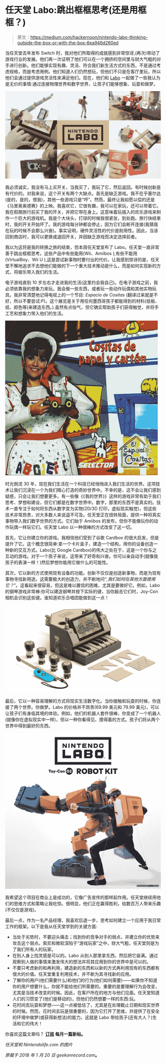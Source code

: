 # 任天堂 Labo:跳出框框思考(还是用框框？)

> 原文：<https://medium.com/hackernoon/nintendo-labo-thinking-outside-the-box-or-with-the-box-6ea946d260ed>

当任天堂去年发布 Switch 时，我对他们所取得的成就感到非常惊讶,(再次)带动了游戏行业的发展。他们再一次证明了他们可以在一个拥挤的空间里与财大气粗的对手进行创新。他们能够实现有趣、灵活、符合我们新生活方式的东西，不是通过考虑规格，而是考虑用例。他们知道人们仍然想玩，但他们不只是在客厅里玩，所以他们会通过提供游戏灵活性来满足他们。现在，他们和 [Labo](https://labo.nintendo.com/) 一起做了一些我认为是无价的事情:通过连接物理世界和数字世界，让孩子们能够想象、玩耍和做梦。

![](img/d803f16f7204db0e8f99fbce2f916c0c.png)

我必须诚实，我没有马上买开关，当我买了，我玩了它，然后返回。有时候创新是有代价的。对我来说，这个开关有两个大缺点。首先是缺乏游戏。我不在乎塞尔达(是的，是的，恨我)，其他一些游戏只是“哼”。然而，最终让我如愿以偿的还是《马里奥奥德赛》的上映。我喜欢它，它很有趣，我可以在家玩，还可以带着它。我在假期旅行前买了我的开关，并把它带在身上。这意味着玩插入的欢乐游戏来制作一个巨大的游戏机。我是个大块头，打球的时候我很紧张，到处跑。旅行快结束时，我的开关开始坏了。我的游戏每分钟都会停止，因为它们会断开连接(我猜我在玩的时候不会那么兴奋)。事实证明，硬件灵活性的代价是耐用性。因此，当该回到商店时，我可以更换或退回开关，并因缺乏游戏而决定选择前者。

我以为这将是我的转换之旅的结束，但本周任天堂宣布了 Labo。任天堂一直非常善于跳出框框思考。这些产品中有些能用(Wii、Amiibos ),有些不能用(VirtualBoy、Wii U ),这是尝试新事物时要付出的代价。让我感到惊讶的是，任天堂不懈地追求不去想他们能做的下一个重大技术推动是什么，而是如何实现新的方式，将娱乐带入我们的生活。

电子游戏直到 10 岁左右才走进我的生活(这里约会我自己)。在电子游戏之前，我必须依靠我的想象力来玩。我会做一些东西，或者玩一些动作玩偶和其他实物玩具。我非常清楚地记得电视上的一个节目: *Espacio de Cositas* (翻译过来就是不好，所以不要尝试:P)。这个展览是关于用任何墨西哥孩子都能得到的材料(纸板、纸、颜色等)来建造东西。).虽然有点俗气，但它确实帮助孩子们获得触觉，并将手工艺和想象力带入他们的生活。

![](img/fd8087fb3ec7eae5f8efd30ae2200e13.png)

时光倒流 30 年，现在我们生活在一个科技已经悄悄进入我们生活的世界。这项技术让我们沉浸在一个为我们精心打造的奇妙世界中。不幸的是，这不会让我们感到疑惑，只会让我们想要更多。有一些像《《我的世界》》这样的游戏非常有助于我们思考、梦想和建设，但它们都是在数字世界中。数字，那里的东西不是真实的。技术一直专注于如何将东西从数字变为实物(2D/3D 打印，虚拟现实触觉)，但这些技术非常昂贵，对大多数人来说遥不可及。任天堂正在扭转局面，提供一种将真实事物带入我们数字世界的方式。它们始于 Amiibos 的发布，但你不能像玩你的动作玩偶一样玩它们。任天堂 Labo 以一种很棒的方式改变了这一切。

首先，它让你建立你的游戏。我相信他们受到了谷歌 Cardbox 的很大启发，但是提升了它。这个概念很简单:拿一个卡片盒子，建造一个结构，用你的设备创造一种新的交互方式。Labo(比 Google Cardbox)的伟大之处在于，这是一个你与之互动的游戏。对于一个孩子来说，这带来了好奇和兴奋。你可以亲自动手(就像我孩子的表演一样！)然后梦想你能用它做什么的可能性。

其次，它以新的方式使用现有设备的功能。创新不仅仅是创造新事物，而是为现有事物寻找新用途。这需要极大的创造力，并不断地问“*,我们如何在其他方面使用它？*”。这看起来很容易，但这是难以置信的困难，尤其是要做好它。例如，Labo 的钢琴游戏非常棒:你可以建造钢琴并按下实际的键，当你敲击它们时，Joy-Con 相机会识别这些键。谁知道欢乐合唱团能做到这一点！

![](img/bc61395e5e31812d576baa32e3de3c7d.png)

最后，它以一种容易理解的方式将现实生活数字化。当你接触和玩耍的时候，你连接了两个世界。你做梦。Labo 的价格并不昂贵(69.99 美元和 79.99 美元)，可以让孩子们有身临其境的体验。例如，他们的机器人套件很棒，你变成了一个机器人(就像你在虚拟现实中一样)，但以一种你看得见、摸得着的方式。孩子们将从两个世界中得到最好的东西。

![](img/8944c35fdd349217596b29bf9a8bb50b.png)

我希望这个项目在商业上是成功的，它像广告宣传的那样起作用。任天堂继续用他们的思维方式和策略让我吃惊。很明显，他们正在赢得胜利，给数百万人带来乐趣(不仅仅是游戏)。

最后一点，作为一名产品经理，我喜欢后退一步，思考如何建立一个应用于我日常工作的框架。以下是我从任天堂学到的关键方面:

*   当处于劣势时，不要迎头痛击；找到你的竞争对手的弱点，并建立你的优势来攻击这个弱点。索尼和微软深陷于“游戏玩家”之中，财大气粗，任天堂则是为了我们所有人的玩家。
*   在别人身上找灵感是可以的。Labo 从别人那里拿东西，然后把它装满。通过观察别人做的事情来激发伟大的想法并将其应用到你的世界中是可以的。
*   不要只考虑新的和再利用，建造新的东西和以新的方式再利用现有的东西都有很大的价值。任天堂重复利用技术，并不断为其寻找新的应用。
*   了解你的用户(他们需要什么)和他们的行为(他们如何需要)——如果你不知道你的用户想要什么，你就不能给他们所需要的。重要的是要理解行为会改变，尤其是当技术改变的时候。因此，在客户所在的地方与他们见面。任天堂知道人们的习惯变了(他们是移动的)，但他们仍然想要一样的东西:玩。
*   花时间去玩耍和梦想——这一点被低估了，尤其是在处理截止日期和现实世界的时候。然而，花时间去玩是很重要的，因为它打开了思维，并提供了在安全的环境中做梦(或获得新想法)的能力。这就是 Labo 带给孩子(还有大人？)生活和它的伟大！

你喜欢这篇文章吗？ [**订阅**](https://geekonrecord.com/subscribe/) **每月一篇新帖。**

*任天堂和 Nintendolife.com 的图片*

*原载于 2018 年 1 月 20 日 geekonrecord.com*[](https://geekonrecord.com/2018/01/20/nintendo-labo-thinking-outside-the-box-or-with-the-box/)**。**